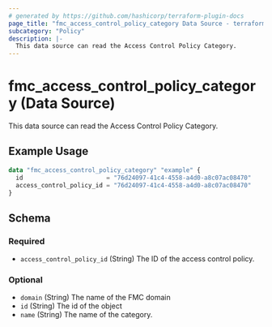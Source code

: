 ```yaml
---
# generated by https://github.com/hashicorp/terraform-plugin-docs
page_title: "fmc_access_control_policy_category Data Source - terraform-provider-fmc"
subcategory: "Policy"
description: |-
  This data source can read the Access Control Policy Category.
---
```


# fmc_access_control_policy_category (Data Source)

This data source can read the Access Control Policy Category.

## Example Usage

```terraform
data "fmc_access_control_policy_category" "example" {
  id                       = "76d24097-41c4-4558-a4d0-a8c07ac08470"
  access_control_policy_id = "76d24097-41c4-4558-a4d0-a8c07ac08470"
}
```

<!-- schema generated by tfplugindocs -->
## Schema

### Required

- `access_control_policy_id` (String) The ID of the access control policy.

### Optional

- `domain` (String) The name of the FMC domain
- `id` (String) The id of the object
- `name` (String) The name of the category.
